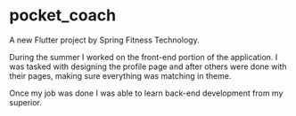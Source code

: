 # pocket_coach

A new Flutter project by Spring Fitness Technology.

During the summer I worked on the front-end portion of the application. I was tasked with designing the profile page and after others were done with their pages, making sure everything was matching in theme.

Once my job was done I was able to learn back-end development from my superior. 
